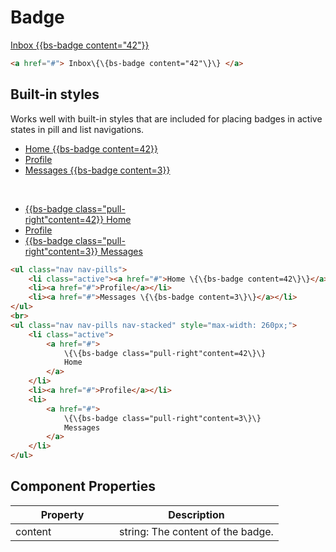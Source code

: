 # Badge

<div class="bs-example">
    <a href="#"> Inbox {{bs-badge content="42"}} </a>
</div>

``` html
<a href="#"> Inbox\{\{bs-badge content="42"\}\} </a>
```

## Built-in styles

Works well with built-in styles that are included for placing badges in active states in pill and list navigations.

<div class="bs-example">
    <ul class="nav nav-pills">
        <li class="active"><a href="#">Home {{bs-badge content=42}}</a></li>
        <li><a href="#">Profile</a></li>
        <li><a href="#">Messages {{bs-badge content=3}}</a></li>
    </ul>
    <br>
    <ul class="nav nav-pills nav-stacked" style="max-width: 260px;">
        <li class="active">
            <a href="#">
                {{bs-badge class="pull-right"content=42}}
                Home
            </a>
        </li>
        <li><a href="#">Profile</a></li>
        <li>
            <a href="#">
                {{bs-badge class="pull-right"content=3}}
                Messages
            </a>
        </li>
    </ul>
</div>

``` html
<ul class="nav nav-pills">
    <li class="active"><a href="#">Home \{\{bs-badge content=42\}\}</a></li>
    <li><a href="#">Profile</a></li>
    <li><a href="#">Messages \{\{bs-badge content=3\}\}</a></li>
</ul>
<br>
<ul class="nav nav-pills nav-stacked" style="max-width: 260px;">
    <li class="active">
        <a href="#">
            \{\{bs-badge class="pull-right"content=42\}\}
            Home
        </a>
    </li>
    <li><a href="#">Profile</a></li>
    <li>
        <a href="#">
            \{\{bs-badge class="pull-right"content=3\}\}
            Messages
        </a>
    </li>
</ul>
```

## Component Properties

<div class="table-responsive">
    <table class="table table-bordered table-striped">
        <thead>
            <tr>
                <th style="width: 150px;">Property</th>
                <th>Description</th>
            </tr>
        </thead>
        <tbody>
            <tr>
                <td>content</td>
                <td>string: The content of the badge.</td>
            </tr>
        </tbody>
    </table>
</div>
